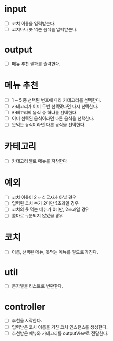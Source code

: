 # input
* [ ] 코치 이름을 입력받는다.
* [ ] 코치마다 못 먹는 음식을 입력받는다.

# output
* [ ] 메뉴 추천 결과를 출력한다.

# 메뉴 추천
* [ ] 1 ~ 5 중 선택된 번호에 따라 카테고리를 선택한다.
* [ ] 카테고리가 이미 두번 선택됐다면 다시 선택한다.
* [ ] 카테고리의 음식 중 하나를 선택한다.
* [ ] 이미 선택된 음식이라면 다른 음식을 선택한다.
* [ ] 못먹는 음식이라면 다른 음식을 선택한다.

# 카테고리
* [ ] 카테고리 별로 메뉴를 저장한다

# 예외
* [ ] 코치 이름이 2 ~ 4 글자가 아닐 경우
* [ ] 입력된 코치 수가 2미만 5초과일 경우
* [ ] 코치의 못 먹는 메뉴가 0미만, 2초과일 경우
* [ ] 콤마로 구분되지 않았을 경우

# 코치
* [ ] 이름, 선택된 메뉴, 못먹는 메뉴를 필드로 가진다.

# util
* [ ] 문자열을 리스트로 변환한다.

# controller
* [ ] 추천을 시작한다.
* [ ] 입력받은 코치 이름을 가진 코치 인스턴스를 생성한다.
* [ ] 추천받은 메뉴와 카테고리를 outputView로 전달한다.